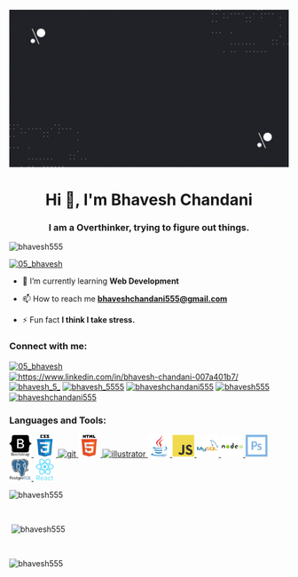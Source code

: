 ![logo](https://github.com/bhavesh555/bhavesh555/blob/main/Bhavesh's%20Github%20Banner.gif)
<h1 align="center">Hi 👋, I'm Bhavesh Chandani</h1>
<h3 align="center">I am a Overthinker, trying to figure out things.</h3>


<p align="left"> <img src="https://komarev.com/ghpvc/?username=bhavesh555&label=Profile%20views&color=0e75b6&style=flat" alt="bhavesh555" /> </p>

<p align="left"> <a href="https://twitter.com/05_bhavesh" target="blank"><img src="https://img.shields.io/twitter/follow/05_bhavesh?logo=twitter&style=for-the-badge" alt="05_bhavesh" /></a> </p>

- 🌱 I’m currently learning **Web Development**

- 📫 How to reach me **bhaveshchandani555@gmail.com**

- ⚡ Fun fact **I think I take stress.**

<h3 align="left">Connect with me:</h3>
<p align="left">
<a href="https://twitter.com/05_bhavesh" target="blank"><img align="center" src="https://raw.githubusercontent.com/rahuldkjain/github-profile-readme-generator/master/src/images/icons/Social/twitter.svg" alt="05_bhavesh" height="30" width="40" /></a>
<a href="https://linkedin.com/in/https://www.linkedin.com/in/bhavesh-chandani-007a401b7/" target="blank"><img align="center" src="https://raw.githubusercontent.com/rahuldkjain/github-profile-readme-generator/master/src/images/icons/Social/linked-in-alt.svg" alt="https://www.linkedin.com/in/bhavesh-chandani-007a401b7/" height="30" width="40" /></a>
<a href="https://instagram.com/bhavesh_5_" target="blank"><img align="center" src="https://raw.githubusercontent.com/rahuldkjain/github-profile-readme-generator/master/src/images/icons/Social/instagram.svg" alt="bhavesh_5_" height="30" width="40" /></a>
<a href="https://www.codechef.com/users/bhavesh_5555" target="blank"><img align="center" src="https://cdn.jsdelivr.net/npm/simple-icons@3.1.0/icons/codechef.svg" alt="bhavesh_5555" height="30" width="40" /></a>
<a href="https://codeforces.com/profile/bhaveshchandani555" target="blank"><img align="center" src="https://raw.githubusercontent.com/rahuldkjain/github-profile-readme-generator/master/src/images/icons/Social/codeforces.svg" alt="bhaveshchandani555" height="30" width="40" /></a>
<a href="https://www.leetcode.com/bhavesh555" target="blank"><img align="center" src="https://raw.githubusercontent.com/rahuldkjain/github-profile-readme-generator/master/src/images/icons/Social/leet-code.svg" alt="bhavesh555" height="30" width="40" /></a>
<a href="https://auth.geeksforgeeks.org/user/bhaveshchandani555" target="blank"><img align="center" src="https://raw.githubusercontent.com/rahuldkjain/github-profile-readme-generator/master/src/images/icons/Social/geeks-for-geeks.svg" alt="bhaveshchandani555" height="30" width="40" /></a>
</p>

<h3 align="left">Languages and Tools:</h3>
<p align="left"> <a href="https://getbootstrap.com" target="_blank" rel="noreferrer"> <img src="https://raw.githubusercontent.com/devicons/devicon/master/icons/bootstrap/bootstrap-plain-wordmark.svg" alt="bootstrap" width="40" height="40"/> </a> <a href="https://www.w3schools.com/css/" target="_blank" rel="noreferrer"> <img src="https://raw.githubusercontent.com/devicons/devicon/master/icons/css3/css3-original-wordmark.svg" alt="css3" width="40" height="40"/> </a> <a href="https://git-scm.com/" target="_blank" rel="noreferrer"> <img src="https://www.vectorlogo.zone/logos/git-scm/git-scm-icon.svg" alt="git" width="40" height="40"/> </a> <a href="https://www.w3.org/html/" target="_blank" rel="noreferrer"> <img src="https://raw.githubusercontent.com/devicons/devicon/master/icons/html5/html5-original-wordmark.svg" alt="html5" width="40" height="40"/> </a> <a href="https://www.adobe.com/in/products/illustrator.html" target="_blank" rel="noreferrer"> <img src="https://www.vectorlogo.zone/logos/adobe_illustrator/adobe_illustrator-icon.svg" alt="illustrator" width="40" height="40"/> </a> <a href="https://www.java.com" target="_blank" rel="noreferrer"> <img src="https://raw.githubusercontent.com/devicons/devicon/master/icons/java/java-original.svg" alt="java" width="40" height="40"/> </a> <a href="https://developer.mozilla.org/en-US/docs/Web/JavaScript" target="_blank" rel="noreferrer"> <img src="https://raw.githubusercontent.com/devicons/devicon/master/icons/javascript/javascript-original.svg" alt="javascript" width="40" height="40"/> </a> <a href="https://www.mysql.com/" target="_blank" rel="noreferrer"> <img src="https://raw.githubusercontent.com/devicons/devicon/master/icons/mysql/mysql-original-wordmark.svg" alt="mysql" width="40" height="40"/> </a> <a href="https://nodejs.org" target="_blank" rel="noreferrer"> <img src="https://raw.githubusercontent.com/devicons/devicon/master/icons/nodejs/nodejs-original-wordmark.svg" alt="nodejs" width="40" height="40"/> </a> <a href="https://www.photoshop.com/en" target="_blank" rel="noreferrer"> <img src="https://raw.githubusercontent.com/devicons/devicon/master/icons/photoshop/photoshop-line.svg" alt="photoshop" width="40" height="40"/> </a> <a href="https://www.postgresql.org" target="_blank" rel="noreferrer"> <img src="https://raw.githubusercontent.com/devicons/devicon/master/icons/postgresql/postgresql-original-wordmark.svg" alt="postgresql" width="40" height="40"/> </a> <a href="https://reactjs.org/" target="_blank" rel="noreferrer"> <img src="https://raw.githubusercontent.com/devicons/devicon/master/icons/react/react-original-wordmark.svg" alt="react" width="40" height="40"/> </a> </p>

<p><img align="centre" src="https://github-readme-stats.vercel.app/api/top-langs?username=bhavesh555&show_icons=true&locale=en&layout=compact" alt="bhavesh555" /></p>
<br>
<p>&nbsp;<img align="centre" src="https://github-readme-stats.vercel.app/api?username=bhavesh555&show_icons=true&locale=en" alt="bhavesh555" /></p>
<br>
<p><img align="centre" src="https://github-readme-streak-stats.herokuapp.com/?user=bhavesh555&" alt="bhavesh555" /></p>
